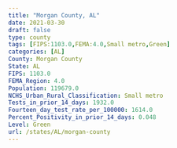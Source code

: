 ```yaml
---
title: "Morgan County, AL"
date: 2021-03-30
draft: false
type: county
tags: [FIPS:1103.0,FEMA:4.0,Small metro,Green]
categories: [AL]
County: Morgan County
State: AL
FIPS: 1103.0
FEMA_Region: 4.0
Population: 119679.0
NCHS_Urban_Rural_Classification: Small metro
Tests_in_prior_14_days: 1932.0
Fourteen_day_test_rate_per_100000: 1614.0
Percent_Positivity_in_prior_14_days: 0.048
Level: Green
url: /states/AL/morgan-county
---
```



